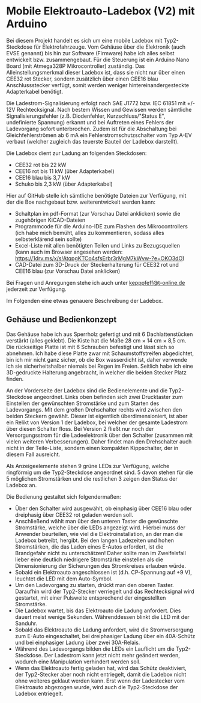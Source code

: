 # Mobile Elektroauto-Ladebox (V2) mit Arduino

Bei diesem Projekt handelt es sich um eine mobile Ladebox mit Typ2-Steckdose für Elektrofahrzeuge. Vom Gehäuse über die Elektronik (auch EVSE genannt) bis hin zur Software (Firmware) habe ich alles selbst entwickelt bzw. zusammengebaut. Für die Steuerung ist ein Arduino Nano Board (mit Atmega328P Mikrocontroller) zuständig. Das Alleinstellungsmerkmal dieser Ladebox ist, dass sie nicht nur über einen CEE32 rot Stecker, sondern zusätzlich über einen CEE16 blau Anschlussstecker verfügt, somit werden weniger hintereinandergesteckte Adapterkabel benötigt.

Die Ladestrom-Signalisierung erfolgt nach SAE J1772 bzw. IEC 61851 mit +/- 12V Rechtecksignal. Nach bestem Wissen und Gewissen werden sämtliche Signalisierungsfehler (z.B. Diodenfehler, Kurzschluss/"Status E", undefinierte Spannung) erkannt und bei Auftreten eines Fehlers der Ladevorgang sofort unterbrochen. Zudem ist für die Abschaltung bei Gleichfehlerströmen ab 6 mA ein Fehlerstromschutzschalter vom Typ A-EV verbaut (welcher zugleich das teuerste Bauteil der Ladebox darstellt).

Die Ladebox dient zur Ladung an folgenden Steckdosen:
- CEE32 rot bis 22 kW
- CEE16 rot bis 11 kW (über Adapterkabel)
- CEE16 blau bis 3,7 kW
- Schuko bis 2,3 kW (über Adapterkabel)

Hier auf GitHub stelle ich sämtliche benötigte Dateien zur Verfügung, mit der die Box nachgebaut bzw. weiterentwickelt werden kann:
- Schaltplan im pdf-Format (zur Vorschau Datei anklicken) sowie die zugehörigen KiCAD-Dateien
- Programmcode für die Arduino-IDE zum Flashen des Mikrocontrollers (ich habe mich bemüht, alles zu kommentieren, sodass alles selbsterklärend sein sollte)
- Excel-Liste mit allen benötigten Teilen und Links zu Bezugsquellen (kann auch im Browser angesehen werden: https://1drv.ms/x/s!AtqpgKTCo4sfsErbr3rMgM7kWvw-?e=OKO3dO)
- CAD-Datei zum 3D-Druck der Steckerhalterung für CEE32 rot und CEE16 blau (zur Vorschau Datei anklicken)

Bei Fragen und Anregungen stehe ich auch unter kepppfeff@t-online.de jederzeit zur Verfügung.

Im Folgenden eine etwas genauere Beschreibung der Ladebox.

## Gehäuse und Bedienkonzept

Das Gehäuse habe ich aus Sperrholz gefertigt und mit 6 Dachlattenstücken verstärkt (alles geklebt). Die Kiste hat die Maße 28 cm × 14 cm × 8,5 cm. Die rückseitige Platte ist mit 6 Schrauben befestigt und lässt sich so abnehmen. Ich habe diese Platte zwar mit Schaumstoffstreifen abgedichtet, bin ich mir nicht ganz sicher, ob die Box wasserdicht ist, daher verwende ich sie sicherheitshalber niemals bei Regen im Freien. 
Seitlich habe ich eine 3D-gedruckte Halterung angebracht, in welcher die beiden Stecker Platz finden.

An der Vorderseite der Ladebox sind die Bedienelemente und die Typ2-Steckdose angeordnet. Links oben befinden sich zwei Drucktaster zum Einstellen der gewünschten Stromstärke und zum Starten des Ladevorgangs. Mit dem großen Drehschalter rechts wird zwischen den beiden Steckern gewählt. Dieser ist eigentlich überdimensioniert, ist aber ein Relikt von Version 1 der Ladebox, bei welcher der gesamte Ladestrom über diesen Schalter floss. Bei Version 2 fließt nur noch der Versorgungsstrom für die Ladeelektronik über den Schalter (zusammen mit vielen weiteren Verbesserungen). Daher findet man den Drehschalter auch nicht in der Teile-Liste, sondern einen kompakten Kippschalter, der in diesem Fall ausreicht.

Als Anzeigeelemente stehen 9 grüne LEDs zur Verfügung, welche ringförmig um die Typ2-Steckdose angeordnet sind. 5 davon stehen für die 5 möglichen Stromstärken und die restlichen 3 zeigen den Status der Ladebox an. 

Die Bedienung gestaltet sich folgendermaßen:

 - Über den Schalter wird ausgewählt, ob einphasig über CEE16 blau oder dreiphasig über CEE32 rot geladen werden soll. 
 - Anschließend wählt man über den unteren Taster die gewünschte Stromstärke, welche über die LEDs angezeigt wird. Hierbei muss der Anwender beurteilen, wie viel die Elektroinstallation, an der man die Ladebox betreibt, hergibt. Bei den langen Ladezeiten und hohen Stromstärken, die das Laden eines E-Autos erfordert, ist die Brandgefahr nicht zu unterschätzen! Daher sollte man im Zweifelsfall lieber eine deutlich niedrigere Stromstärke einstellen als die Dimensionierung der Sicherungen des Stromkreises erlauben würde.
 - Sobald ein Elektroauto angeschlossen ist (d.h. CP-Spannung auf +9 V), leuchtet die LED mit dem Auto-Symbol.
 - Um den Ladevorgang zu starten, drückt man den oberen Taster. Daraufhin wird der Typ2-Stecker verriegelt und das Rechtecksignal wird gestartet, mit einer Pulsweite entsprechend der eingestellten Stromstärke.
 - Die Ladebox wartet, bis das Elektroauto die Ladung anfordert. Dies dauert meist wenige Sekunden. Währenddessen blinkt die LED mit der Sanduhr.
 - Sobald das Elektroauto die Ladung anfordert, wird die Stromversorgung zum E-Auto eingeschaltet, bei dreiphasiger Ladung über ein 40A-Schütz und bei einphasiger Ladung über zwei 30A-Relais.
 - Während des Ladevorgangs bilden die LEDs ein Lauflicht um die Typ2-Steckdose. Der Ladestrom kann jetzt nicht mehr geändert werden, wodurch eine Manipulation verhindert werden soll.
 - Wenn das Elektroauto fertig geladen hat, wird das Schütz deaktiviert, der Typ2-Stecker aber noch nicht entriegelt, damit die Ladebox nicht ohne weiteres geklaut werden kann. Erst wenn der Ladestecker vom Elektroauto abgezogen wurde, wird auch die Typ2-Steckdose der Ladebox entriegelt.
 
